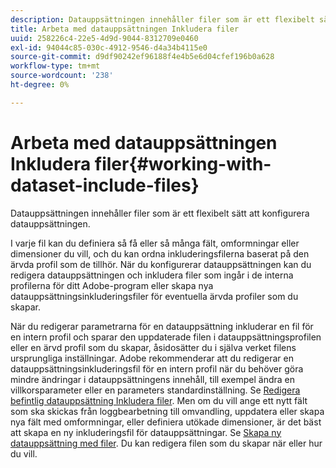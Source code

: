 ```yaml
---
description: Datauppsättningen innehåller filer som är ett flexibelt sätt att konfigurera datauppsättningen.
title: Arbeta med datauppsättningen Inkludera filer
uuid: 258226c4-22e5-4d9d-9044-8312709e0460
exl-id: 94044c85-030c-4912-9546-d4a34b4115e0
source-git-commit: d9df90242ef96188f4e4b5e6d04cfef196b0a628
workflow-type: tm+mt
source-wordcount: '238'
ht-degree: 0%

---
```


# Arbeta med datauppsättningen Inkludera filer{#working-with-dataset-include-files}

Datauppsättningen innehåller filer som är ett flexibelt sätt att konfigurera datauppsättningen.

I varje fil kan du definiera så få eller så många fält, omformningar eller dimensioner du vill, och du kan ordna inkluderingsfilerna baserat på den ärvda profil som de tillhör. När du konfigurerar datauppsättningen kan du redigera datauppsättningen och inkludera filer som ingår i de interna profilerna för ditt Adobe-program eller skapa nya datauppsättningsinkluderingsfiler för eventuella ärvda profiler som du skapar.

När du redigerar parametrarna för en datauppsättning inkluderar en fil för en intern profil och sparar den uppdaterade filen i datauppsättningsprofilen eller en ärvd profil som du skapar, åsidosätter du i själva verket filens ursprungliga inställningar. Adobe rekommenderar att du redigerar en datauppsättningsinkluderingsfil för en intern profil när du behöver göra mindre ändringar i datauppsättningens innehåll, till exempel ändra en villkorsparameter eller en parameters standardinställning. Se [Redigera befintlig datauppsättning Inkludera filer](../../../../home/c-dataset-const-proc/c-dataset-inc-files/c-work-dataset-inc-files/t-edit-ex-dataset-inc-files.md#task-456c04e38ebc425fb35677a6bb6aa077). Men om du vill ange ett nytt fält som ska skickas från loggbearbetning till omvandling, uppdatera eller skapa nya fält med omformningar, eller definiera utökade dimensioner, är det bäst att skapa en ny inkluderingsfil för datauppsättningar. Se [Skapa ny datauppsättning med filer](../../../../home/c-dataset-const-proc/c-dataset-inc-files/c-work-dataset-inc-files/t-create-new-dataset-inc-files.md#task-b29f30605c374a6ca747ac843337b06e). Du kan redigera filen som du skapar när eller hur du vill.
